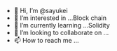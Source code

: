 - 👋 Hi, I’m @sayukei
- 👀 I’m interested in ...Block chain
- 🌱 I’m currently learning ...Solidity
- 💞️ I’m looking to collaborate on ...
- 📫 How to reach me ...

<!---
sayukei/sayukei is a ✨ special ✨ repository because its `README.md` (this file) appears on your GitHub profile.
You can click the Preview link to take a look at your changes.
--->
